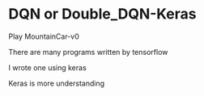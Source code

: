 # DQN or Double_DQN-Keras

Play MountainCar-v0

There are many programs written by tensorflow

I wrote one using keras

Keras is more understanding
